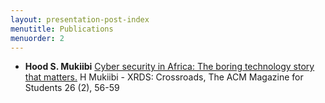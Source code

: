 ```yaml
---
layout: presentation-post-index
menutitle: Publications
menuorder: 2
---
```


- __Hood S. Mukiibi__ [Cyber security in Africa: The boring technology story that matters.](https://dl.acm.org/doi/abs/10.1145/3368077) H Mukiibi - XRDS: Crossroads, The ACM Magazine for Students 26 (2), 56-59
